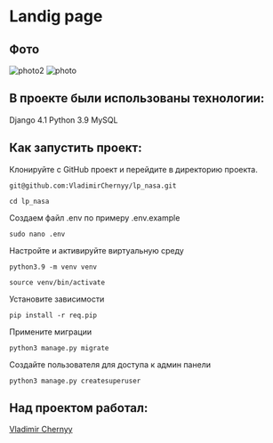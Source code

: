 # Landig page

## Фото 

![photo2](https://github.com/VladimirChernyy/Web-app-validate-form/assets/116533449/ac4a39b4-b0d0-4b04-8f50-eac1ffe65aa8)
![photo](https://github.com/VladimirChernyy/Web-app-validate-form/assets/116533449/6762f73d-28bd-44a7-a70c-390ffc4d3adc)


## В проекте были использованы технологии:
Django 4.1
Python 3.9
MySQL

## Как запустить проект:


Клонируйте с GitHub проект и перейдите в директорию проекта.
``` 
git@github.com:VladimirChernyy/lp_nasa.git

cd lp_nasa
``` 

Создаем файл .env по примеру .env.example

``` 
sudo nano .env
```

Настройте и активируйте виртуальную среду  
```
python3.9 -m venv venv

source venv/bin/activate
```

Установите зависимости
```
pip install -r req.pip
```
Примените миграции
```
python3 manage.py migrate
```

Создайте пользователя для доступа к админ панели 
```
python3 manage.py createsuperuser
```

## Над проектом работал:
[Vladimir Chernyy](https://github.com/VladimirChernyy)
